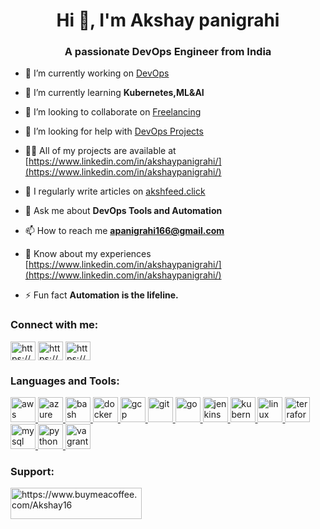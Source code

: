 <h1 align="center">Hi 👋, I'm Akshay panigrahi</h1>
<h3 align="center">A passionate DevOps Engineer from India</h3>

- 🔭 I’m currently working on [DevOps](https://www.devops.com/)

- 🌱 I’m currently learning **Kubernetes,ML&AI**

- 👯 I’m looking to collaborate on [Freelancing](https://www.upwork.com/)

- 🤝 I’m looking for help with [DevOps Projects](https://www.devtron.ai/)

- 👨‍💻 All of my projects are available at [https://www.linkedin.com/in/akshaypanigrahi/](https://www.linkedin.com/in/akshaypanigrahi/)

- 📝 I regularly write articles on [akshfeed.click](akshfeed.click)

- 💬 Ask me about **DevOps Tools and Automation**

- 📫 How to reach me **apanigrahi166@gmail.com**

- 📄 Know about my experiences [https://www.linkedin.com/in/akshaypanigrahi/](https://www.linkedin.com/in/akshaypanigrahi/)

- ⚡ Fun fact **Automation is the lifeline.**

<h3 align="left">Connect with me:</h3>
<p align="left">
<a href="https://www.linkedin.com/in/akshaypanigrahi/" target="blank"><img align="center" src="https://www.vectorlogo.zone/logos/linkedin/linkedin-tile.svg" alt="https://www.linkedin.com/in/akshaypanigrahi/" height="30" width="40" /></a>
<a href="https://www.facebook.com/akshaypanigrahi.16" target="blank"><img align="center" src="https://www.vectorlogo.zone/logos/facebook/facebook-icon.svg" alt="https://www.facebook.com/akshaypanigrahi.16" height="30" width="40" /></a>
<a href="https://www.instagram.com/a.k.s.h.a.y_16/" target="blank"><img align="center" src="https://www.vectorlogo.zone/logos/instagram/instagram-icon.svg" alt="https://www.instagram.com/a.k.s.h.a.y_16/" height="30" width="40" /></a>
</p>

<h3 align="left">Languages and Tools:</h3>
<p align="left"> <a href="https://aws.amazon.com" target="_blank" rel="noreferrer"> <img src="https://www.vectorlogo.zone/logos/amazon_aws/amazon_aws-icon.svg" alt="aws" width="40" height="40"/> </a> <a href="https://azure.microsoft.com/en-in/" target="_blank" rel="noreferrer"> <img src="https://www.vectorlogo.zone/logos/microsoft_azure/microsoft_azure-icon.svg" alt="azure" width="40" height="40"/> </a> <a href="https://www.gnu.org/software/bash/" target="_blank" rel="noreferrer"> <img src="https://www.vectorlogo.zone/logos/gnu_bash/gnu_bash-icon.svg" alt="bash" width="40" height="40"/> </a>  <a href="https://www.docker.com/" target="_blank" rel="noreferrer"> <img src="https://www.vectorlogo.zone/logos/docker/docker-icon.svg" alt="docker" width="40" height="40"/> </a>  <a href="https://cloud.google.com" target="_blank" rel="noreferrer"> <img src="https://www.vectorlogo.zone/logos/google_cloud/google_cloud-icon.svg" alt="gcp" width="40" height="40"/> </a> <a href="https://git-scm.com/" target="_blank" rel="noreferrer"> <img src="https://www.vectorlogo.zone/logos/git-scm/git-scm-icon.svg" alt="git" width="40" height="40"/> </a> <a href="https://www.ansible.com" target="_blank" rel="noreferrer"> <img src="https://www.vectorlogo.zone/logos/ansible/ansible-icon.svg" alt="go" width="40" height="40"/> </a> <a href="https://www.jenkins.io" target="_blank" rel="noreferrer"> <img src="https://www.vectorlogo.zone/logos/jenkins/jenkins-icon.svg" alt="jenkins" width="40" height="40"/> </a> <a href="https://kubernetes.io" target="_blank" rel="noreferrer"> <img src="https://www.vectorlogo.zone/logos/kubernetes/kubernetes-icon.svg" alt="kubernetes" width="40" height="40"/> </a> <a href="https://www.linux.org/" target="_blank" rel="noreferrer"> <img src="https://www.vectorlogo.zone/logos/linux/linux-icon.svg" alt="linux" width="40" height="40"/> </a> <a href="https://www.terraform.io/" target="_blank" rel="noreferrer"> <img src="https://www.vectorlogo.zone/logos/terraformio/terraformio-icon.svg" alt="terraform" width="40" height="40"/> </a> <a href="https://www.mysql.com/" target="_blank" rel="noreferrer"> <img src="https://www.vectorlogo.zone/logos/mysql/mysql-icon.svg" alt="mysql" width="40" height="40"/> </a> <a href="https://www.python.org" target="_blank" rel="noreferrer"> <img src="https://www.vectorlogo.zone/logos/python/python-icon.svg" alt="python" width="40" height="40"/> </a> <a href="https://www.vagrantup.com/" target="_blank" rel="noreferrer"> <img src="https://www.vectorlogo.zone/logos/vagrantup/vagrantup-icon.svg" alt="vagrant" width="40" height="40"/> </a>  </a> </p>


<h3 align="left">Support:</h3>
<p><a href="https://www.buymeacoffee.com/Akshay16"> <img align="left" src="https://cdn.buymeacoffee.com/buttons/v2/default-yellow.png" height="50" width="210" alt="https://www.buymeacoffee.com/Akshay16" /></a></p><br><br>

